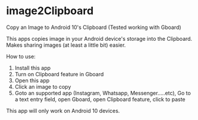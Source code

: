 # image2Clipboard
Copy an Image to Android 10's Clipboard (Tested working with Gboard)


This apps copies image in your Android device's storage into the Clipboard.
Makes sharing images (at least a little bit) easier.

How to use:
  1. Install this app
  2. Turn on Clipboard feature in Gboard
  3. Open this app
  4. Click an image to copy
  5. Goto an supported app (Instagram, Whatsapp, Messenger.....etc), Go to a text entry field, open Gboard, open Clipboard feature, click to paste
  
  This app will only work on Android 10 devices.
